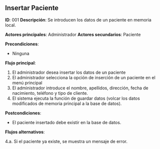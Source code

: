 ## Insertar Paciente

**ID**: 001
**Descripción**: Se introducen los datos de un paciente en memoria local.

**Actores principales**: Administrador
**Actores secundarios**: Paciente

**Precondiciones**:
* Ninguna

**Flujo principal**:
1. El administrador desea insertar los datos de un paciente
1. El administrador selecciona la opción de inserción de un paciente en el menú principal
1. El administrador introduce el nombre, apellidos, dirección, fecha de nacimiento, teléfono y tipo de cliente.
1. El sistema ejecuta la función de guardar datos (volcar los datos modificados de memoria principal a la base de datos).

**Postcondiciones**:

* El paciente insertado debe existir en la base de datos.

**Flujos alternativos**:

4.a. Si el paciente ya existe, se muestra un mensaje de error.
